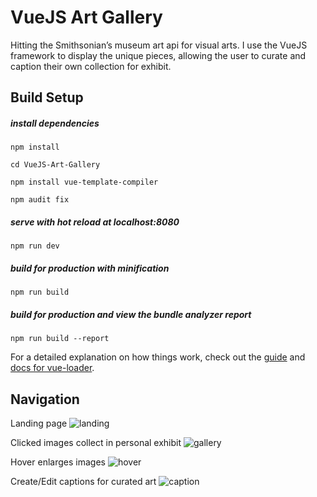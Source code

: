 # VueJS Art Gallery

Hitting the Smithsonian’s museum art api for visual arts. I use the VueJS framework to display the unique pieces, allowing the user to curate and caption their own collection for exhibit.

## Build Setup

##### install dependencies
```npm install```

```cd VueJS-Art-Gallery```

```npm install vue-template-compiler```

```npm audit fix```

##### serve with hot reload at localhost:8080
```npm run dev```

##### build for production with minification
```npm run build```

##### build for production and view the bundle analyzer report
```npm run build --report```

For a detailed explanation on how things work, check out the [guide](http://vuejs-templates.github.io/webpack/) and [docs for vue-loader](http://vuejs.github.io/vue-loader).

## Navigation

Landing page
![landing](https://github.com/TwirlingGoddess/VueJS-Art-Gallery/blob/master/landing.png "Landing")

Clicked images collect in personal exhibit
![gallery](https://github.com/TwirlingGoddess/VueJS-Art-Gallery/blob/master/gallery.png "gallery")

Hover enlarges images
![hover](https://github.com/TwirlingGoddess/VueJS-Art-Gallery/blob/master/hover.png "hover")

Create/Edit captions for curated art
![caption](https://github.com/TwirlingGoddess/VueJS-Art-Gallery/blob/master/caption.png "caption")
